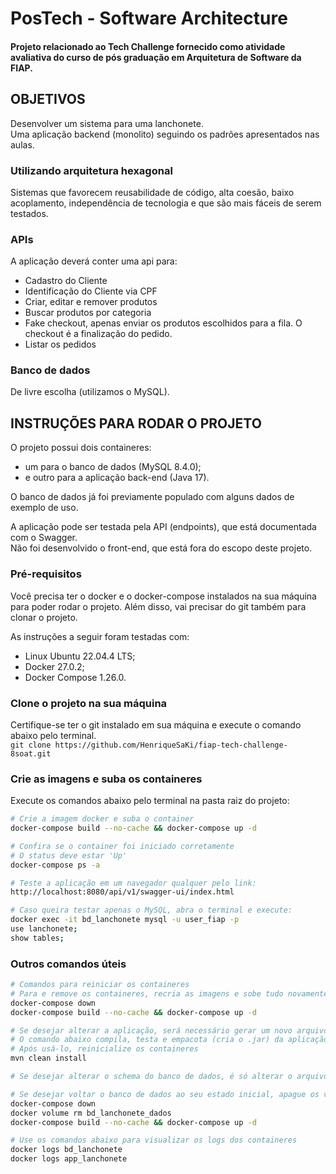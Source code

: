 # PosTech - Software Architecture
#### Projeto relacionado ao Tech Challenge fornecido como atividade avaliativa do curso de pós graduação em Arquitetura de Software da FIAP.

## OBJETIVOS
Desenvolver um sistema para uma lanchonete.  
Uma aplicação backend (monolito) seguindo os padrões apresentados nas aulas.

### Utilizando arquitetura hexagonal
Sistemas que favorecem reusabilidade de código, alta coesão, baixo acoplamento, independência de tecnologia e que são mais fáceis de serem testados.

### APIs
A aplicação deverá conter uma api para:
- Cadastro do Cliente
- Identificação do Cliente via CPF
- Criar, editar e remover produtos
- Buscar produtos por categoria
- Fake checkout, apenas enviar os produtos escolhidos para a fila. O checkout é a finalização do pedido.
- Listar os pedidos

### Banco de dados
De livre escolha (utilizamos o MySQL).

## INSTRUÇÕES PARA RODAR O PROJETO

O projeto possui dois containeres:
- um para o banco de dados (MySQL 8.4.0);
- e outro para a aplicação back-end (Java 17).

O banco de dados já foi previamente populado com alguns dados de exemplo de uso.

A aplicação pode ser testada pela API (endpoints), que está documentada com o Swagger.  
Não foi desenvolvido o front-end, que está fora do escopo deste projeto.

### Pré-requisitos
Você precisa ter o docker e o docker-compose instalados na sua máquina para poder rodar o projeto.
Além disso, vai precisar do git também para clonar o projeto.

As instruções a seguir foram testadas com:
- Linux Ubuntu 22.04.4 LTS;
- Docker 27.0.2;
- Docker Compose 1.26.0.

###  Clone o projeto na sua máquina
Certifique-se ter o git instalado em sua máquina e execute o comando abaixo pelo terminal. <br />
``git clone https://github.com/HenriqueSaKi/fiap-tech-challenge-8soat.git``


###  Crie as imagens e suba os containeres
Execute os comandos abaixo pelo terminal na pasta raiz do projeto:

```sh
# Crie a imagem docker e suba o container
docker-compose build --no-cache && docker-compose up -d

# Confira se o container foi iniciado corretamente
# O status deve estar 'Up'
docker-compose ps -a

# Teste a aplicação em um navegador qualquer pelo link:
http://localhost:8080/api/v1/swagger-ui/index.html

# Caso queira testar apenas o MySQL, abra o terminal e execute:
docker exec -it bd_lanchonete mysql -u user_fiap -p
use lanchonete;
show tables;
```

###  Outros comandos úteis

```sh
# Comandos para reiniciar os containeres
# Para e remove os containeres, recria as imagens e sobe tudo novamente
docker-compose down
docker-compose build --no-cache && docker-compose up -d

# Se desejar alterar a aplicação, será necessário gerar um novo arquivo .jar na pasta app/target
# O comando abaixo compila, testa e empacota (cria o .jar) da aplicação
# Após usá-lo, reinicialize os containeres
mvn clean install

# Se desejar alterar o schema do banco de dados, é só alterar o arquivo script.sql na pasta bd e reiniciar os containeres

# Se desejar voltar o banco de dados ao seu estado inicial, apague os volume de dados
docker-compose down
docker volume rm bd_lanchonete_dados
docker-compose build --no-cache && docker-compose up -d

# Use os comandos abaixo para visualizar os logs dos containeres
docker logs bd_lanchonete
docker logs app_lanchonete
```